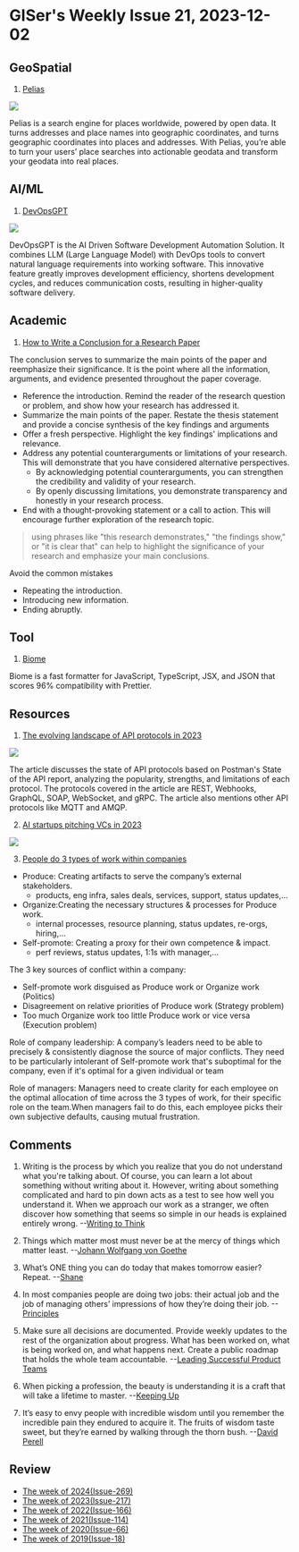 # GISer's Weekly Issue 21, 2023-12-02

## GeoSpatial

1. [Pelias](https://github.com/pelias/placeholder)

![](https://res.cloudinary.com/cpress/image/upload/w_1280,e_sharpen:60,q_auto/sfvg7qtsj1hnelrw9cux.jpg)

Pelias is a search engine for places worldwide, powered by open data. It turns addresses and place names into geographic coordinates, and turns geographic coordinates into places and addresses. With Pelias, you’re able to turn your users’ place searches into actionable geodata and transform your geodata into real places.

## AI/ML

1. [DevOpsGPT](https://github.com/kuafuai/DevOpsGPT)

![](https://github.com/kuafuai/DevOpsGPT/raw/master/docs/files/intro-flow-en.png)

DevOpsGPT is the AI Driven Software Development Automation Solution. It combines LLM (Large Language Model) with DevOps tools to convert natural language requirements into working software. This innovative feature greatly improves development efficiency, shortens development cycles, and reduces communication costs, resulting in higher-quality software delivery.

## Academic

1. [How to Write a Conclusion for a Research Paper](https://typeset.io/resources/writing-conclusion-for-a-research-paper/)

The conclusion serves to summarize the main points of the paper and reemphasize their significance. It is the point where all the information, arguments, and evidence presented throughout the paper coverage.

- Reference the introduction. Remind the reader of the research question or problem, and show how your research has addressed it.
- Summarize the main points of the paper. Restate the thesis statement and provide a concise synthesis of the key findings and arguments
- Offer a fresh perspective. Highlight the key findings' implications and relevance.
- Address any potential counterarguments or limitations of your research. This will demonstrate that you have considered alternative perspectives.
  - By acknowledging potential counterarguments, you can strengthen the credibility and validity of your research.
  - By openly discussing limitations, you demonstrate transparency and honestly in your research process.
- End with a thought-provoking statement or a call to action. This will encourage further exploration of the research topic.

> using phrases like "this research demonstrates," "the findings show," or "it is clear that" can help to highlight the significance of your research and emphasize your main conclusions.

Avoid the common mistakes

- Repeating the introduction.
- Introducing new information.
- Ending abruptly.

## Tool

1. [Biome](https://github.com/biomejs/biome)

Biome is a fast formatter for JavaScript, TypeScript, JSX, and JSON that scores 96% compatibility with Prettier.

## Resources

1. [The evolving landscape of API protocols in 2023](https://blog.postman.com/api-protocols-in-2023/)

![](https://blog.postman.com/wp-content/uploads/2023/11/01_API_protocols-712x1024.png)

The article discusses the state of API protocols based on Postman's State of the API report, analyzing the popularity, strengths, and limitations of each protocol. The protocols covered in the article are REST, Webhooks, GraphQL, SOAP, WebSocket, and gRPC. The article also mentions other API protocols like MQTT and AMQP.

2. [AI startups pitching VCs in 2023](https://twitter.com/ChrisJBakke/status/1729982170863919204)

![](https://pbs.twimg.com/media/GAIhlM5aAAALZI5?format=jpg&name=900x900)

3. [People do 3 types of work within companies](https://twitter.com/shreyas/status/1329330848919810049)

- Produce: Creating artifacts to serve the company’s external stakeholders.
  - products, eng infra, sales deals, services, support, status updates,...
- Organize:Creating the necessary structures & processes for Produce work.
  - internal processes, resource planning, status updates, re-orgs, hiring,...
- Self-promote: Creating a proxy for their own competence & impact.
  - perf reviews, status updates, 1:1s with manager,...

The 3 key sources of conflict within a company:

- Self-promote work disguised as Produce work or Organize work (Politics)
- Disagreement on relative priorities of Produce work (Strategy problem)
- Too much Organize work too little Produce work or vice versa (Execution problem)

Role of company leadership: A company’s leaders need to be able to precisely & consistently diagnose the source of major conflicts. They need to be particularly intolerant of Self-promote work that's suboptimal for the company, even if it's optimal for a given individual or team

Role of managers: Managers need to create clarity for each employee on the optimal allocation of time across the 3 types of work, for their specific role on the team.When managers fail to do this, each employee picks their own subjective defaults, causing mutual frustration.

## Comments

1. Writing is the process by which you realize that you do not understand what you're talking about. Of course, you can learn a lot about something without writing about it. However, writing about something complicated and hard to pin down acts as a test to see how well you understand it. When we approach our work as a stranger, we often discover how something that seems so simple in our heads is explained entirely wrong.
   --[Writing to Think](https://fs.blog/writing-to-think/)

2. Things which matter most must never be at the mercy of things which matter least.
   --[Johann Wolfgang von Goethe](https://fs.blog/brain-food/november-26-2023/)

3. What’s ONE thing you can do today that makes tomorrow easier? Repeat.
   --[Shane](https://fs.blog/brain-food/november-26-2023/)

4. In most companies people are doing two jobs: their actual job and the job of managing others’ impressions of how they’re doing their job.
   --[Principles](https://twitter.com/shreyas/status/1329330853231484929#m)

5. Make sure all decisions are documented. Provide weekly updates to the rest of the organization about progress. What has been worked on, what is being worked on, and what happens next. Create a public roadmap that holds the whole team accountable.
   --[Leading Successful Product Teams](https://arie.ls/2023/leading-successful-product-teams/)

6. When picking a profession, the beauty is understanding it is a craft that will take a lifetime to master.
   --[Keeping Up](https://nested.substack.com/p/keeping-up)

7. It’s easy to envy people with incredible wisdom until you remember the incredible pain they endured to acquire it. The fruits of wisdom taste sweet, but they’re earned by walking through the thorn bush.
   --[David Perell](https://twitter.com/david_perell/status/1729642384684618131)

## Review

- [The week of 2024(Issue-269)](../2024/issue-269.md)
- [The week of 2023(Issue-217)](../2023/issue-217.md)
- [The week of 2022(Issue-166)](../2022/issue-166.md)
- [The week of 2021(Issue-114)](../2021/issue-114.md)
- [The week of 2020(Issue-66)](../2020/issue-66.md)
- [The week of 2019(Issue-18)](../2019/issue-18.md)
